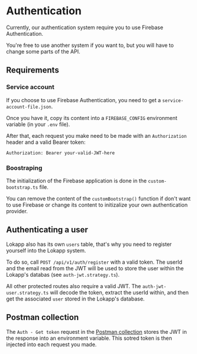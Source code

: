 # Authentication

Currently, our authentication system require you to use Firebase Authentication. 

You're free to use another system if you want to, but you will have to change some parts of the API.

## Requirements

### Service account

If you choose to use Firebase Authentication, you need to get a `service-account-file.json`. 

Once you have it, copy its content into a `FIREBASE_CONFIG` environment variable (in your `.env` file).

After that, each request you make need to be made with an `Authorization` header and a valid Bearer token:

```
Authorization: Bearer your-valid-JWT-here
```

### Boostraping

The initialization of the Firebase application is done in the `custom-bootstrap.ts` file. 

You can remove the content of the `customBootstrap()` function if don't want to use Firebase or change its content to initizalize your own authentication provider.


## Authenticating a user

Lokapp also has its own `users` table, that's why you need to register yourself into the Lokapp system.

To do so, call `POST /api/v1/auth/register` with a valid token. The userId and the email read from the JWT will be used to store the user within the Lokapp's databas (see `auth-jwt.strategy.ts`).

All other protected routes also require a valid JWT. The `auth-jwt-user.strategy.ts` will decode the token, extract the userId within, and then get the associated `user` stored in the Lokapp's database.


## Postman collection

The `Auth - Get token` request in the [Postman collection](../postman-collection) stores the JWT in the response into an environment variable. 
This sotred token is then injected into each request you made.